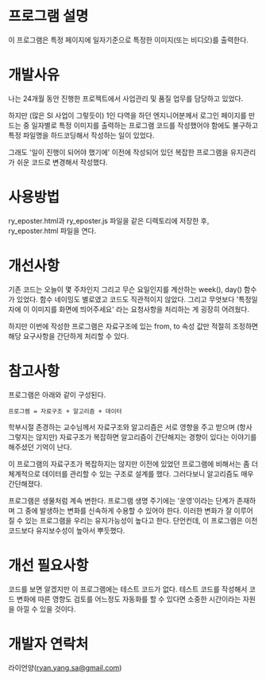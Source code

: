 # 프로그램 설명

이 프로그램은 특정 페이지에 일자기준으로 특정한 이미지(또는 비디오)를 출력한다.

# 개발사유

나는 24개월 동안 진행한 프로젝트에서 사업관리 및 품질 업무를 담당하고 있었다.

하지만 (많은 SI 사업이 그렇듯이) 1인 다역을 하던 엔지니어분께서 로그인 페이지를 만드는 중 일자별로 특정 이미지를 출력하는 프로그램 코드를 작성했어야 함에도 불구하고 특정 파일명을 하드코딩해서 작성하는 일이 있었다.

그래도 '일이 진행이 되어야 했기에' 이전에 작성되어 있던 복잡한 프로그램을 유지관리가 쉬운 코드로 변경해서 작성했다.

# 사용방법

ry_eposter.html과 ry_eposter.js 파일을 같은 디렉토리에 저장한 후, ry_eposter.html 파일을 연다.

# 개선사항

기존 코드는 오늘이 몇 주차인지 그리고 무슨 요일인지를 계산하는 week(), day() 함수가 있었다. 함수 네이밍도 별로였고 코드도 직관적이지 않았다. 그리고 무엇보다 '특정일자에 이 이미지를 화면에 띄어주세요' 라는 요청사항을 처리하는 게 굉장히 어려웠다.

하지만 이번에 작성한 프로그램은 자료구조에 있는 from, to 속성 값만 적절히 조정하면 해당 요구사항을 간단하게 처리할 수 있다.

# 참고사항

프로그램은 아래와 같이 구성된다.

    프로그램 = 자료구조 + 알고리즘 + 데이터

학부시절 존경하는 교수님께서 자료구조와 알고리즘은 서로 영향을 주고 받으며 (항사 그렇지는 않지만) 자료구조가 복잡하면 알고리즘이 간단해지는 경향이 있다는 이야기를 해주셨던 기억이 난다.

이 프로그램의 자료구조가 복잡하지는 않지만 이전에 있었던 프로그램에 비해서는 좀 더 체계적으로 데이터를 관리할 수 있는 구조로 설계를 했다. 그러다보니 알고리즘도 매우 간단해졌다.

프로그램은 생물처럼 계속 변한다. 프로그램 생명 주기에는 '운영'이라는 단계가 존재하며 그 중에 발생하는 변화를 신속하게 수용할 수 있어야 한다. 이러한 변화가 잘 이루어질 수 있는 프로그램을 우리는 유지가능성이 높다고 한다. 단언컨데, 이 프로그램은 이전 코드보다 유지보수성이 높아서 뿌듯했다.

# 개선 필요사항

코드를 보면 알겠지만 이 프로그램에는 테스트 코드가 없다. 테스트 코드를 작성해서 코드 변화에 따른 영향도 검토를 어느정도 자동화를 할 수 있다면 소중한 시간이라는 자원을 아낄 수 있을 것이다.

# 개발자 연락처

라이언양(ryan.yang.sa@gmail.com)
